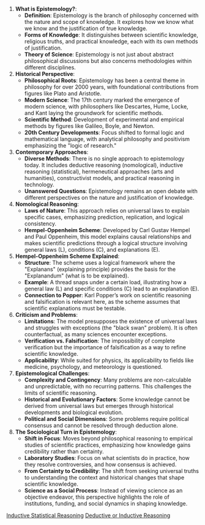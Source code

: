 1. **What is Epistemology?**:
    - **Definition**: Epistemology is the branch of philosophy concerned with the nature and scope of knowledge. It explores how we know what we know and the justification of true knowledge.
    - **Forms of Knowledge**: It distinguishes between scientific knowledge, religious truths, and practical knowledge, each with its own methods of justification.
    - **Theory of Science**: Epistemology is not just about abstract philosophical discussions but also concerns methodologies within different disciplines.
2. **Historical Perspective**:
    - **Philosophical Roots**: Epistemology has been a central theme in philosophy for over 2000 years, with foundational contributions from figures like Plato and Aristotle.
    - **Modern Science**: The 17th century marked the emergence of modern science, with philosophers like Descartes, Hume, Locke, and Kant laying the groundwork for scientific methods.
    - **Scientific Method**: Development of experimental and empirical methods by figures like Galileo, Boyle, and Newton.
    - **20th Century Developments**: Focus shifted to formal logic and mathematical language, with analytical philosophy and positivism emphasizing the "logic of research."
3. **Contemporary Approaches**:
    - **Diverse Methods**: There is no single approach to epistemology today. It includes deductive reasoning (nomological), inductive reasoning (statistical), hermeneutical approaches (arts and humanities), constructivist models, and practical reasoning in technology.
    - **Unanswered Questions**: Epistemology remains an open debate with different perspectives on the nature and justification of knowledge.
4. **Nomological Reasoning**:
    - **Laws of Nature**: This approach relies on universal laws to explain specific cases, emphasizing prediction, replication, and logical consistency.
    - **Hempel-Oppenheim Scheme**: Developed by Carl Gustav Hempel and Paul Oppenheim, this model explains causal relationships and makes scientific predictions through a logical structure involving general laws (L), conditions (C), and explanations (E).
5. **Hempel-Oppenheim Scheme Explained**:
    - **Structure**: The scheme uses a logical framework where the "Explanans" (explaining principle) provides the basis for the "Explanandum" (what is to be explained).
    - **Example**: A thread snaps under a certain load, illustrating how a general law (L) and specific conditions (C) lead to an explanation (E).
    - **Connection to Popper**: Karl Popper’s work on scientific reasoning and falsification is relevant here, as the scheme assumes that scientific explanations must be testable.
6. **Criticism and Problems**:
    - **Limitations**: The model presupposes the existence of universal laws and struggles with exceptions (the "black swan" problem). It is often counterfactual, as many sciences encounter exceptions.
    - **Verification vs. Falsification**: The impossibility of complete verification but the importance of falsification as a way to refine scientific knowledge.
    - **Applicability**: While suited for physics, its applicability to fields like medicine, psychology, and meteorology is questioned.
7. **Epistemological Challenges**:
    - **Complexity and Contingency**: Many problems are non-calculable and unpredictable, with no recurring patterns. This challenges the limits of scientific reasoning.
    - **Historical and Evolutionary Factors**: Some knowledge cannot be derived from universal laws but emerges through historical developments and biological evolution.
    - **Political and Social Dimensions**: Some problems require political consensus and cannot be resolved through deduction alone.
8. **The Sociological Turn in Epistemology**:
    - **Shift in Focus**: Moves beyond philosophical reasoning to empirical studies of scientific practices, emphasizing how knowledge gains credibility rather than certainty.
    - **Laboratory Studies**: Focus on what scientists do in practice, how they resolve controversies, and how consensus is achieved.
    - **From Certainty to Credibility**: The shift from seeking universal truths to understanding the context and historical changes that shape scientific knowledge.
    - **Science as a Social Process**: Instead of viewing science as an objective endeavor, this perspective highlights the role of institutions, funding, and social dynamics in shaping knowledge.

[Inductive Statistical Reasoning](Inductive%20Statistical%20Reasoning.md)
[Deductive or Inductive Reasoning](Deductive%20or%20Inductive%20Reasoning.md)